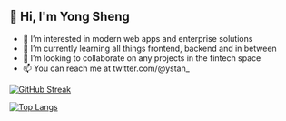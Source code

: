 ## 👋 Hi, I'm Yong Sheng
- 👀 I’m interested in modern web apps and enterprise solutions
- 🌱 I’m currently learning all things frontend, backend and in between
- 💞️ I’m looking to collaborate on any projects in the fintech space
- 📫 You can reach me at twitter.com/@ystan_

[![GitHub Streak](http://github-readme-streak-stats.herokuapp.com?user=ystxn&theme=dark)](https://git.io/streak-stats)

[![Top Langs](https://github-readme-stats.vercel.app/api/top-langs/?username=ystxn&layout=compact&theme=vision-friendly-dark)](https://github.com/anuraghazra/github-readme-stats)
